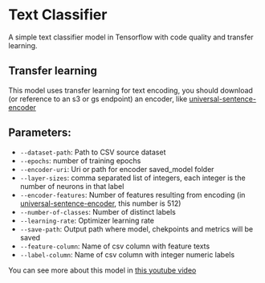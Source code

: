 # Text Classifier

A simple text classifier model in Tensorflow with code quality and transfer learning.

## Transfer learning

This model uses transfer learning for text encoding, you should download (or reference to an s3 or gs endpoint) an encoder, like [universal-sentence-encoder](https://tfhub.dev/google/universal-sentence-encoder/4) 

## Parameters:

* `--dataset-path`: Path to CSV source dataset
* `--epochs`: number of training epochs
* `--encoder-uri`: Uri or path for encoder saved_model folder
* `--layer-sizes`: comma separated list of integers, each integer is the number of neurons in that label
* `--encoder-features`: Number of features resulting from encoding (in [universal-sentence-encoder](https://tfhub.dev/google/universal-sentence-encoder/4), this number is 512)
* `--number-of-classes`: Number of distinct labels
* `--learning-rate`: Optimizer learning rate
* `--save-path`: Output path where model, chekpoints and metrics will be saved
* `--feature-column`: Name of csv column with feature texts
* `--label-column`: Name of csv column with integer numeric labels


You can see more about this model in [this youtube video](https://www.youtube.com/watch?v=WnSMfhjtVo0)

